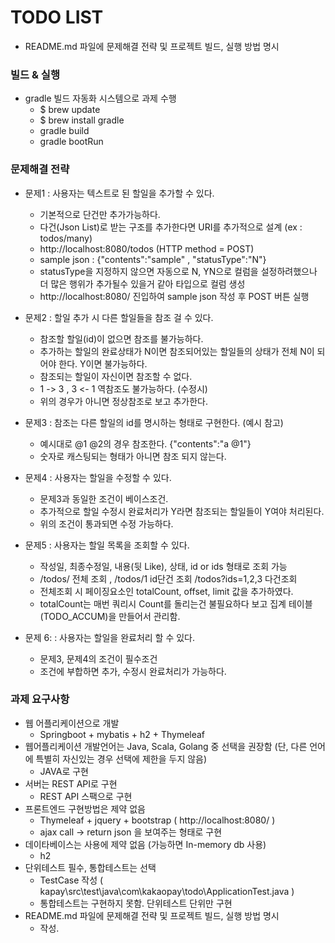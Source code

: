 # TODO LIST
- README.md 파일에 문제해결 전략 및 프로젝트 빌드, 실행 방법 명시


### 빌드 & 실행
* gradle 빌드 자동화 시스템으로 과제 수행  
    * $ brew update
    * $ brew install gradle
    * gradle build
    * gradle bootRun

### 문제해결 전략
* 문제1 : 사용자는 텍스트로 된 할일을 추가할 수 있다.
    * 기본적으로 단건만 추가가능하다. 
    * 다건(Json List)로 받는 구조를 추가한다면 URI를 추가적으로 설계 (ex : todos/many)
    * http://localhost:8080/todos (HTTP method = POST)
    * sample json : {"contents":"sample" , "statusType":"N"}
    * statusType을 지정하지 않으면 자동으로 N, YN으로 컬럼을 설정하려했으나 더 많은 행위가 추가될수 있을거 같아 타입으로 컬럼 생성
    * http://localhost:8080/ 진입하여 sample json 작성 후 POST 버튼 실행
    
* 문제2 : 할일 추가 시 다른 할일들을 참조 걸 수 있다.
    * 참조할 할일(id)이 없으면 참조를 불가능하다.
    * 추가하는 할일의 완료상태가 N이면 참조되어있는 할일들의 상태가 전체 N이 되어야 한다. Y이면 불가능하다.
    * 참조되는 할일이 자신이면 참조할 수 없다.
    * 1 -> 3 , 3 <- 1 역참조도 불가능하다. (수정시)
    * 위의 경우가 아니면 정상참조로 보고 추가한다.
    
* 문제3 : 참조는 다른 할일의 id를 명시하는 형태로 구현한다. (예시 참고)
    * 예시대로 @1 @2의 경우 참조한다. {"contents":"a @1"}
    * 숫자로 캐스팅되는 형태가 아니면 참조 되지 않는다.
    
* 문제4 : 사용자는 할일을 수정할 수 있다.
    * 문제3과 동일한 조건이 베이스조건.
    * 추가적으로 할일 수정시 완료처리가 Y라면 참조되는 할일들이 Y여야 처리된다.
    * 위의 조건이 통과되면 수정 가능하다.

* 문제5 : 사용자는 할일 목록을 조회할 수 있다.
    * 작성일, 최종수정일, 내용(뒷 Like), 상태, id or ids 형태로 조회 가능
    * /todos/ 전체 조회 , /todos/1 id단건 조회 /todos?ids=1,2,3 다건조회
    * 전체조회 시 페이징요소인 totalCount, offset, limit 값을 추가하였다.
    * totalCount는 매번 쿼리시 Count를 돌리는건 불필요하다 보고 집계 테이블(TODO_ACCUM)을 만들어서 관리함.

* 문제 6: : 사용자는 할일을 완료처리 할 수 있다.
    * 문제3, 문제4의 조건이 필수조건
    * 조건에 부합하면 추가, 수정시 완료처리가 가능하다.  

### 과제 요구사항
* 웹 어플리케이션으로 개발
    * Springboot + mybatis + h2 + Thymeleaf 
* 웹어플리케이션 개발언어는 Java, Scala, Golang 중 선택을 권장함 (단, 다른 언어에 특별히 자신있는 경우 선택에 제한을 두지 않음)
    * JAVA로 구현
* 서버는 REST API로 구현
    * REST API 스팩으로 구현
* 프론트엔드 구현방법은 제약 없음
    * Thymeleaf + jquery + bootstrap ( http://localhost:8080/ )
    * ajax call -> return json 을 보여주는 형태로 구현 
* 데이타베이스는 사용에 제약 없음 (가능하면 In-memory db 사용)
    * h2
* 단위테스트 필수, 통합테스트는 선택
    * TestCase 작성 ( kapay\src\test\java\com\kakaopay\todo\ApplicationTest.java )
    * 통합테스트는 구현하지 못함. 단위테스트 단위만 구현
* README.md 파일에 문제해결 전략 및 프로젝트 빌드, 실행 방법 명시
    * 작성.
